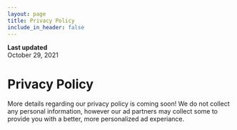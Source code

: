 ```yaml
---
layout: page
title: Privacy Policy
include_in_header: false
---
```


**Last updated**  
October 29, 2021

# Privacy Policy
More details regarding our privacy policy is coming soon! We do not collect any personal information, however our ad partners may collect some to provide you with a better, more personalized ad experiance.